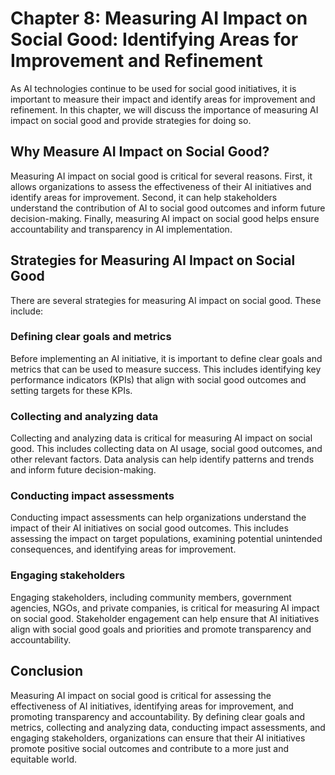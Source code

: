 Chapter 8: Measuring AI Impact on Social Good: Identifying Areas for Improvement and Refinement
===============================================================================================

As AI technologies continue to be used for social good initiatives, it is important to measure their impact and identify areas for improvement and refinement. In this chapter, we will discuss the importance of measuring AI impact on social good and provide strategies for doing so.

Why Measure AI Impact on Social Good?
-------------------------------------

Measuring AI impact on social good is critical for several reasons. First, it allows organizations to assess the effectiveness of their AI initiatives and identify areas for improvement. Second, it can help stakeholders understand the contribution of AI to social good outcomes and inform future decision-making. Finally, measuring AI impact on social good helps ensure accountability and transparency in AI implementation.

Strategies for Measuring AI Impact on Social Good
-------------------------------------------------

There are several strategies for measuring AI impact on social good. These include:

### Defining clear goals and metrics

Before implementing an AI initiative, it is important to define clear goals and metrics that can be used to measure success. This includes identifying key performance indicators (KPIs) that align with social good outcomes and setting targets for these KPIs.

### Collecting and analyzing data

Collecting and analyzing data is critical for measuring AI impact on social good. This includes collecting data on AI usage, social good outcomes, and other relevant factors. Data analysis can help identify patterns and trends and inform future decision-making.

### Conducting impact assessments

Conducting impact assessments can help organizations understand the impact of their AI initiatives on social good outcomes. This includes assessing the impact on target populations, examining potential unintended consequences, and identifying areas for improvement.

### Engaging stakeholders

Engaging stakeholders, including community members, government agencies, NGOs, and private companies, is critical for measuring AI impact on social good. Stakeholder engagement can help ensure that AI initiatives align with social good goals and priorities and promote transparency and accountability.

Conclusion
----------

Measuring AI impact on social good is critical for assessing the effectiveness of AI initiatives, identifying areas for improvement, and promoting transparency and accountability. By defining clear goals and metrics, collecting and analyzing data, conducting impact assessments, and engaging stakeholders, organizations can ensure that their AI initiatives promote positive social outcomes and contribute to a more just and equitable world.
